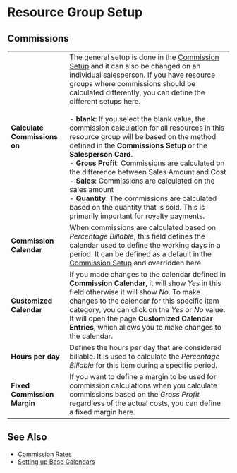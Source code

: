 # Resource Group Setup

## Commissions

|                                  |                                                                                                                            |
|----------------------------------|----------------------------------------------------------------------------------------------------------------------------|
| **Calculate Commissions on**     | The general setup is done in the [Commission Setup](commission-setup.md) and it can also be changed on an individual salesperson. If you have resource groups where commissions should be calculated differently, you can define the different setups here.<br><br>- **blank**: If you select the blank value, the commission calculation for all resources in this resource group will be based on the method defined in the **Commissions Setup** or the **Salesperson Card**.<br>- **Gross Profit**: Commissions are calculated on the difference between Sales Amount and Cost<br>- **Sales**: Commissions are calculated on the sales amount<br>- **Quantity**: The commissions are calculated based on the quantity that is sold. This is primarily important for royalty payments. |
| **Commission Calendar**          | When commissions are calculated based on *Percentage Billable*, this field defines the calendar used to define the working days in a period. It can be defined as a default in the [Commission Setup](commission-setup.md) and overridden here. |
| **Customized Calendar**          | If you made changes to the calendar defined in **Commission Calendar**, it will show *Yes* in this field otherwise it will show *No*. To make changes to the calendar for this specific item category, you can click on the *Yes* or *No* value. It will open the page **Customized Calendar Entries**, which allows you to make changes to the calendar. |
| **Hours per day**                | Defines the hours per day that are considered billable. It is used to calculate the *Percentage Billable* for this item during a specific period. |
| **Fixed Commission Margin**      | If you want to define a margin to be used for commission calculations when you calculate commissions based on the *Gross Profit* regardless of the actual costs, you can define a fixed margin here. |

## See Also

- [Commission Rates](commission-rate-setup.md)
- [Setting up Base Calendars](https://docs.microsoft.com/en-US/dynamics365/business-central/across-how-to-assign-base-calendars)
